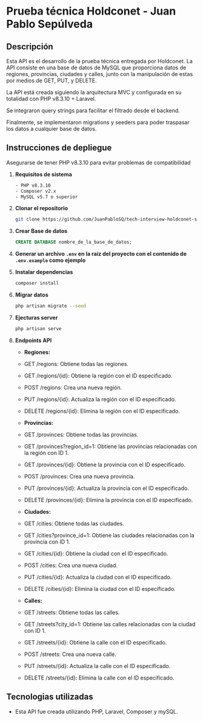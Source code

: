 # Prueba técnica Holdconet - Juan Pablo Sepúlveda


## Descripción

Esta API es el desarrollo de la prueba técnica entregada por Holdconet. La API consiste en una base de datos de MySQL que proporciona datos de regiones, provincias, ciudades y calles, junto con la manipulación de estas por medios de GET, PUT, y DELETE.

La API está creada siguiendo la arquitectura MVC y configurada en su totalidad con PHP v8.3.10 + Laravel.

Se integraron query strings para facilitar el filtrado desde el backend.

Finalmente, se implementaron migrations y seeders para poder traspasar los datos a cualquier base de datos.


## Instrucciones de depliegue

Asegurarse de tener PHP v8.3.10 para evitar problemas de compatibilidad
1. **Requisitos de sistema**

    ```bash
    - PHP v8.3.10
    - Composer v2.x
    - MySQL v5.7 o superior
    ```

2. **Clonar el repositorio**

    ```bash
    git clone https://github.com/JuanPabloSQ/tech-interview-holdconet-server
    ```

3. **Crear Base de datos**

   ```sql
   CREATE DATABASE nombre_de_la_base_de_datos;
   ```

2. **Generar un archivo `.env` en la raíz del proyecto con el  contenido de `.env.example` como ejemplo**

3. **Instalar dependencias**

    ```bash
    composer install
    ```

4. **Migrar datos**

    ```bash
    php artisan migrate --seed
    ```

5. **Ejecturas server**

    ```bash
    php artisan serve
    ```

5. **Endpoints API**

    - **Regiones:**
    - GET /regions: Obtiene todas las regiones.
    - GET /regions/{id}: Obtiene la región con el ID especificado.
    - POST /regions: Crea una nueva región.
    - PUT /regions/{id}: Actualiza la región con el ID especificado.
    - DELETE /regions/{id}: Elimina la región con el ID especificado.

    - **Provincias:**
    - GET /provinces: Obtiene todas las provincias.
    - GET /provinces?region_id=1: Obtiene las provincias relacionadas con la región con ID 1.
    - GET /provinces/{id}: Obtiene la provincia con el ID especificado.
    - POST /provinces: Crea una nueva provincia.
    - PUT /provinces/{id}: Actualiza la provincia con el ID especificado.
    - DELETE /provinces/{id}: Elimina la provincia con el ID especificado.

    - **Ciudades:**
    - GET /cities: Obtiene todas las ciudades.
    - GET /cities?province_id=1: Obtiene las ciudades relacionadas con la provincia con ID 1.
    - GET /cities/{id}: Obtiene la ciudad con el ID especificado.
    - POST /cities: Crea una nueva ciudad.
    - PUT /cities/{id}: Actualiza la ciudad con el ID especificado.
    - DELETE /cities/{id}: Elimina la ciudad con el ID especificado.

    - **Calles:**
    - GET /streets: Obtiene todas las calles.
    - GET /streets?city_id=1: Obtiene las calles relacionadas con la ciudad con ID 1.
    - GET /streets/{id}: Obtiene la calle con el ID especificado.
    - POST /streets: Crea una nueva calle.
    - PUT /streets/{id}: Actualiza la calle con el ID especificado.
    - DELETE /streets/{id}: Elimina la calle con el ID especificado.

   
## Tecnologias utilizadas

- Esta API fue creada utilizando PHP, Laravel, Composer y mySQL.
